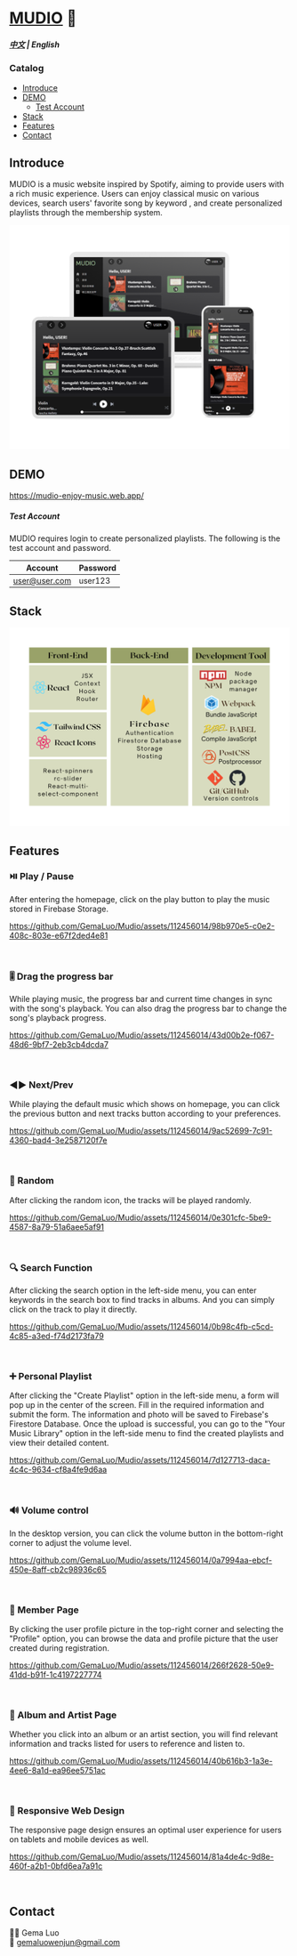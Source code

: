 ﻿# [MUDIO](https://mudio-enjoy-music.web.app/) :musical_note:

##### [中文](./README-ZH_CN.md) | English

### Catalog

- [Introduce](#Introduce)
- [DEMO](#DEMO)
  - [Test Account](#Test-Account)
- [Stack](#Stack)
- [Features](#Features)
- [Contact](#Contact)

## Introduce

MUDIO is a music website inspired by Spotify, aiming to provide users with a rich music experience. Users can enjoy classical music on various devices, search users' favorite song by keyword , and create personalized playlists through the membership system.

![introduce_pic](/images/readme-pic.png)

## DEMO

https://mudio-enjoy-music.web.app/

##### Test Account

MUDIO requires login to create personalized playlists. The following is the test account and password.

| Account       | Password |
| ------------- | -------- |
| user@user.com | user123  |

## Stack

![Stack](/images/tool.png)

## Features

### :play_or_pause_button: Play / Pause

After entering the homepage, click on the play button to play the music stored in Firebase Storage.


https://github.com/GemaLuo/Mudio/assets/112456014/98b970e5-c0e2-408c-803e-e67f2ded4e81

<br>

### :level_slider: Drag the progress bar

While playing music, the progress bar and current time changes in sync with the song's playback. You can also drag the progress bar to change the song's playback progress.


https://github.com/GemaLuo/Mudio/assets/112456014/43d00b2e-f067-48d6-9bf7-2eb3cb4dcda7

<br>

### :arrow_backward::arrow_forward: Next/Prev

While playing the default music which shows on homepage, you can click the previous button and next tracks button according to your preferences.


https://github.com/GemaLuo/Mudio/assets/112456014/9ac52699-7c91-4360-bad4-3e2587120f7e

<br>

### :twisted_rightwards_arrows: Random

After clicking the random icon, the tracks will be played randomly.


https://github.com/GemaLuo/Mudio/assets/112456014/0e301cfc-5be9-4587-8a79-51a6aee5af91

<br>

### :mag: Search Function

After clicking the search option in the left-side menu, you can enter keywords in the search box to find tracks in albums. And you can simply click on the track to play it directly.


https://github.com/GemaLuo/Mudio/assets/112456014/0b98c4fb-c5cd-4c85-a3ed-f74d2173fa79

<br>

### :heavy_plus_sign: Personal Playlist

After clicking the "Create Playlist" option in the left-side menu, a form will pop up in the center of the screen. Fill in the required information and submit the form. The information and photo will be saved to Firebase's Firestore Database. Once the upload is successful, you can go to the "Your Music Library" option in the left-side menu to find the created playlists and view their detailed content.


https://github.com/GemaLuo/Mudio/assets/112456014/7d127713-daca-4c4c-9634-cf8a4fe9d6aa

<br>

### :loud_sound: Volume control

In the desktop version, you can click the volume button in the bottom-right corner to adjust the volume level.


https://github.com/GemaLuo/Mudio/assets/112456014/0a7994aa-ebcf-450e-8aff-cb2c98936c65

<br>

### :bust_in_silhouette: Member Page

By clicking the user profile picture in the top-right corner and selecting the "Profile" option, you can browse the data and profile picture that the user created during registration.


https://github.com/GemaLuo/Mudio/assets/112456014/266f2628-50e9-41dd-b91f-1c4197227774

<br>

### :page_with_curl: Album and Artist Page

Whether you click into an album or an artist section, you will find relevant information and tracks listed for users to reference and listen to.


https://github.com/GemaLuo/Mudio/assets/112456014/40b616b3-1a3e-4ee6-8a1d-ea96ee5751ac

<br>

### :iphone: Responsive Web Design

The responsive page design ensures an optimal user experience for users on tablets and mobile devices as well.


https://github.com/GemaLuo/Mudio/assets/112456014/81a4de4c-9d8e-460f-a2b1-0bfd6ea7a91c

<br>

## Contact

:woman_technologist: Gema Luo<br>
:email: gemaluowenjun@gmail.com
